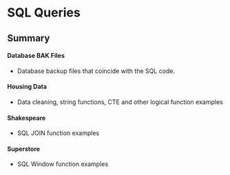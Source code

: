 # SQL Queries

## Summary

#### Database BAK Files

- Database backup files that coincide with the SQL code. 

#### Housing Data

- Data cleaning, string functions, CTE and other logical function examples

#### Shakespeare 

- SQL JOIN function examples

#### Superstore

- SQL Window function examples

